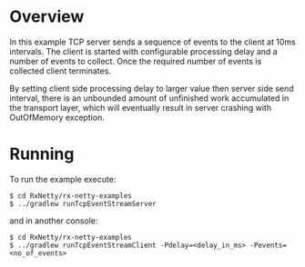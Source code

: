 Overview
========

In this example TCP server sends a sequence of events to the client at 10ms intervals. The client is started
with configurable processing delay and a number of events to collect. Once the required number of events is collected
client terminates. 

By setting client side processing delay to larger value then server side send interval, there is an unbounded amount
of unfinished work accumulated in the transport layer, which will eventually result in server crashing with
OutOfMemory exception.

Running
=======

To run the example execute:

```
$ cd RxNetty/rx-netty-examples
$ ../gradlew runTcpEventStreamServer
```

and in another console:

```
$ cd RxNetty/rx-netty-examples
$ ../gradlew runTcpEventStreamClient -Pdelay=<delay_in_ms> -Pevents=<no_of_events>
```
